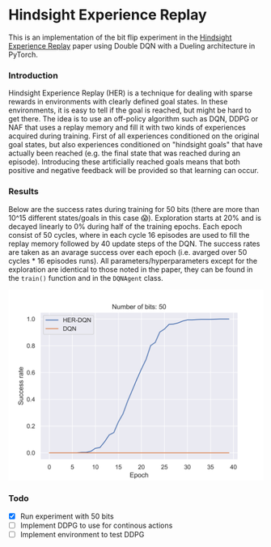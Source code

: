 # Hindsight Experience Replay
This is an implementation of the bit flip experiment in the [Hindsight Experience Replay](https://arxiv.org/pdf/1707.01495.pdf) paper using Double DQN with a Dueling architecture in PyTorch.

### Introduction
Hindsight Experience Replay (HER) is a technique for dealing with sparse rewards in environments with clearly defined goal states. In these environments, it is easy to tell if the goal is reached, but might be hard to get there. The idea is to use an off-policy algorithm such as DQN, DDPG or NAF that uses a replay memory and fill it with two kinds of experiences acquired during training. First of all experiences conditioned on the original goal states, but also experiences conditioned on "hindsight goals" that have actually been reached (e.g. the final state that was reached during an episode). Introducing these artificially reached goals means that both positive and negative feedback will be provided so that learning can occur.


### Results
Below are the success rates during training for 50 bits (there are more than 10^15 different states/goals in this case :scream:). Exploration starts at 20% and is decayed linearly to 0% during half of the training epochs. Each epoch consist of 50 cycles, where in each cycle 16 episodes are used to fill the replay memory followed by 40 update steps of the DQN. The success rates are taken as an avarage success over each epoch (i.e. avarged over 50 cycles * 16 episodes runs). All parameters/hyperparameters except for the exploration are identical to those noted in the paper, they can be found in the `train()` function and in the `DQNAgent` class.

![50 bits](/50_bits.png)


### Todo
- [x] Run experiment with 50 bits
- [ ] Implement DDPG to use for continous actions
- [ ] Implement environment to test DDPG
